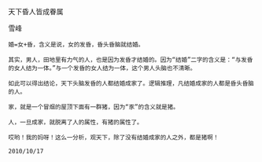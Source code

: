 天下昏人皆成眷属

雪峰


    婚=女+昏，含义是说，女的发昏，昏头昏脑就结婚。

    其实，男人，田地里有力气的人，也是因为发昏才结婚的。因为“结婚”二字的含义是：“与发昏的女人结为一体。”与一个发昏的女人结为一体，这个男人头脑也不清晰。

    如此可以得出结论，天下头脑发昏的人都结婚成家了。逻辑推理，凡结婚成家的人都是昏头昏脑的人。

    家，就是一个冒烟的屋顶下面有一群猪，因为“豕”的含义就是猪。

    人，一旦成家，就脱离了人的属性，有猪的属性了。

    哎哟！我的妈呀！这么一分析，观天下，除了没有结婚成家的人之外，都是猪啊！

    2010/10/17



